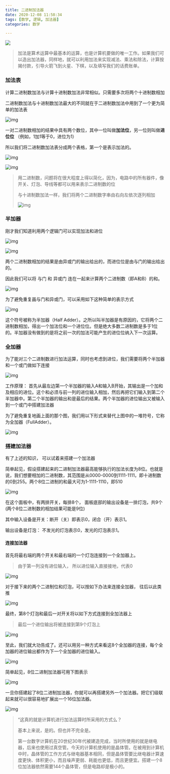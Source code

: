 ```yaml
---
title: 二进制加法器
date: 2020-12-08 11:58:34
tags: [数学, 逻辑, 加法器]
categories: 数学

---
```


![](https://pic2.hanmaker.com/im/images/20201207192412.png)

> 加法是算术运算中最基本的运算，也是计算机要做的唯一工作。如果我们可以造出加法器，同样地，就可以利用加法来实现减法、乘法和除法，计算按揭付款，引导火箭飞到火星、下棋，以及填写我们的话费账单。

### 加法表

计算二进制数加法与计算十进制数加法非常相似。只需要多次将两个十进制数相加

二进制数加法与十进制数加法最大的不同就在于二进制数加法中用到了一个更为简单的加法表

![img](https://pic2.hanmaker.com/im/images/20181112200812313.png)

一对二进制数相加的结果中具有两个数位，其中一位叫做**加法位**，另一位则叫做**进位位** （例如，1加1等于0，进位为1）

所以我们将二进制数加法表分成两个表格，第一个是表示加法的。

![img](https://pic2.hanmaker.com/im/images/20181112200839247.png)

![img](https://pic2.hanmaker.com/im/images/20181112201843914.png)

> 用二进制数，问题将在很大程度上得以简化，因为，电路中的所有器件，像开关、灯泡、导线等都可以用来表示二进制数的位
>
> 与十进制数加法一样，我们将两个二进制数字串由右向左依次逐列相加
>
> ![img](https://pic2.hanmaker.com/im/images/epub_33381009_246.jpeg)



### 半加器

刚才我们知道利用两个逻辑门可以实现加法和进位

![img](https://pic2.hanmaker.com/im/images/epub_33381009_260.jpeg)

![img](https://pic2.hanmaker.com/im/images/epub_33381009_261.jpeg)

两个二进制数相加的结果是由异或门的输出给出的，而进位位是由与门的输出给出的。

因此我们可以将 与门 和 异或门 连在一起来计算两个二进制数（即A和B）的和。

![img](https://pic2.hanmaker.com/im/images/epub_33381009_262.jpeg)

为了避免重复画与门和异或门，可以采用如下这种简单的表示方式

![img](https://pic2.hanmaker.com/im/images/epub_33381009_263.jpeg)

这个符号被称为半加器（Half Adder）。之所以叫半加器是有原因的，它将两个二进制数相加，得出一个加法位和一个进位位。但是绝大多数二进制数是多于1位的。半加器没有做到的是将之前一次的加法可能产生的进位位纳入下一次运算。

### 全加器

为了能对三个二进制数进行加法运算，同时也考虑到进位，我们需要将两个半加器和一个或门做如下连接

![img](https://pic2.hanmaker.com/im/images/epub_33381009_265.jpeg)

工作原理： 首先从最左边第一个半加器的输入A和输入B开始，其输出是一个加和及相应的进位。这个和必须与前一列的进位输入相加，然后再把它们输入到第二个半加器中。第二个半加器的输出和是最后的结果。两个半加器的进位输出又被输入到一个或门中搭建加法器

为了避免重复地画上面的那个图，我们用以下形式来替代上图中的一堆符号，它称为全加器（FullAdder）。

![img](https://pic2.hanmaker.com/im/images/epub_33381009_266.jpeg)

### 搭建加法器

有了上述的知识， 可以试着来搭建一个加法器

简单起见，假设搭建起来的二进制加法器最高能够执行的加法长度为8位。也就是说，我们想要相加的二进制数，其范围是从0000-0000到1111-1111，即十进制数的0到255。两个8位二进制的和最大可为1-1111-1110，即510

![img](https://pic2.hanmaker.com/im/images/epub_33381009_247.jpeg)

在这个面板中，有两排开关，每排8个， 面板底部的输出设备是一排灯泡，共9个(两个8位二进制数的相加结果可能是9位)

其中输入设备是开关：断开（关）即表示0，闭合（开）表示1。

输出设备是灯泡： 不发光的灯泡表示0，发光的灯泡表示1。

#### 连接加法器

首先将最右端的两个开关和最右端的一个灯泡连接到一个全加器上。

> 由于第一列没有进位输入， 所以进位输入直接接地，代表0

![img](https://pic2.hanmaker.com/im/images/epub_33381009_269.jpeg)

对于接下来的两个二进制位和灯泡，可以按如下办法来连接全加器， 往后以此类推

![img](https://pic2.hanmaker.com/im/images/epub_33381009_270.jpeg)

最终，第8个灯泡和最后一对开关将以如下方式连接到全加法器上

> 最后一个进位输出将被连接到第9个灯泡上

![img](https://pic2.hanmaker.com/im/images/epub_33381009_271.jpeg)

至此，我们就大功告成了。还可以用另一种方式来看这8个全加器的连接，每个全加器的进位输出都作为下一个全加器的进位输入。

![img](https://pic2.hanmaker.com/im/images/epub_33381009_272.jpeg)

简单起见，8位二进制加法器可用下图表示

![img](https://pic2.hanmaker.com/im/images/epub_33381009_276.jpeg)

一旦你搭建起了8位二进制加法器，你就可以再搭建另外一个加法器。把它们级联起来就可以很容易地扩展出一个16位加法器。

![img](https://pic2.hanmaker.com/im/images/epub_33381009_277.jpeg)

> “这真的就是计算机进行加法运算时所采用的方式么？
>
> 基本上来说，是的。但也并不完全是。
>
> 第一台数字计算机在20世纪30年代被建造完成，当时所使用的就是继电器，后来也使用过真空管。今天的计算机使用的是晶体管。在被用到计算机中时，晶体管的工作方式与继电器基本相同，但是晶体管要比继电器计算速度更快、体积更小，而且噪声更弱、耗能也更低，而且更便宜。搭建一个8位加法器依然需要144个晶体管，但是电路却是极小的。